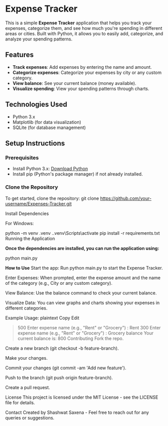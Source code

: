 # Expense Tracker

This is a simple **Expense Tracker** application that helps you track your expenses, categorize them, and see how much you're spending in different areas or cities. Built with Python, it allows you to easily add, categorize, and analyze your spending patterns.

## Features

- **Track expenses**: Add expenses by entering the name and amount.
- **Categorize expenses**: Categorize your expenses by city or any custom category.
- **View balance**: See your current balance (money available).
- **Visualize spending**: View your spending patterns through charts.

## Technologies Used

- Python 3.x
- Matplotlib (for data visualization)
- SQLite (for database management)

## Setup Instructions

### Prerequisites

- Install Python 3.x: [Download Python](https://www.python.org/downloads/)
- Install pip (Python's package manager) if not already installed.

### Clone the Repository

To get started, clone the repository:
git clone https://github.com/your-username/Expenses-Tracker.git

Install Dependencies

For Windows:

python -m venv .venv
.\.venv\Scripts\activate
pip install -r requirements.txt
Running the Application

**Once the dependencies are installed, you can run the application using:**


python main.py

**How to Use**
Start the app: Run python main.py to start the Expense Tracker.

Enter Expenses: When prompted, enter the expense amount and the name of the category (e.g., City or any custom category).

View Balance: Use the balance command to check your current balance.

Visualize Data: You can view graphs and charts showing your expenses in different categories.

Example Usage:
plaintext
Copy
Edit
> 500
Enter expense name (e.g., "Rent" or "Grocery") : Rent
> 300
Enter expense name (e.g., "Rent" or "Grocery") : Grocery
> balance
Your current balance is: 800
Contributing
Fork the repo.

Create a new branch (git checkout -b feature-branch).

Make your changes.

Commit your changes (git commit -am 'Add new feature').

Push to the branch (git push origin feature-branch).

Create a pull request.

License
This project is licensed under the MIT License - see the LICENSE file for details.

Contact
Created by Shashwat Saxena - Feel free to reach out for any queries or suggestions.
